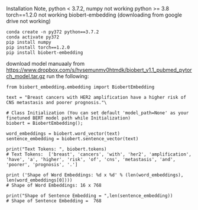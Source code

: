 

Installation
Note, python < 3.7.2, numpy not working
python >= 3.8 torch==1.2.0 not working
biobert-embedding (downloading from google drive not working)

```
conda create -n py372 python==3.7.2
conda activate py372
pip install numpy
pip install torch==1.2.0
pip install biobert-embedding
```

download model manuaaly from 
https://www.dropbox.com/s/hvsemunmv0htmdk/biobert_v1.1_pubmed_pytorch_model.tar.gz
run the following:
```
from biobert_embedding.embedding import BiobertEmbedding

text = "Breast cancers with HER2 amplification have a higher risk of CNS metastasis and poorer prognosis."\

# Class Initialization (You can set default 'model_path=None' as your finetuned BERT model path while Initialization)
biobert = BiobertEmbedding();

word_embeddings = biobert.word_vector(text)
sentence_embedding = biobert.sentence_vector(text)

print("Text Tokens: ", biobert.tokens)
# Text Tokens:  ['breast', 'cancers', 'with', 'her2', 'amplification', 'have', 'a', 'higher', 'risk', 'of', 'cns', 'metastasis', 'and', 'poorer', 'prognosis', '.']

print ('Shape of Word Embeddings: %d x %d' % (len(word_embeddings), len(word_embeddings[0])))
# Shape of Word Embeddings: 16 x 768

print("Shape of Sentence Embedding = ",len(sentence_embedding))
# Shape of Sentence Embedding =  768
```
